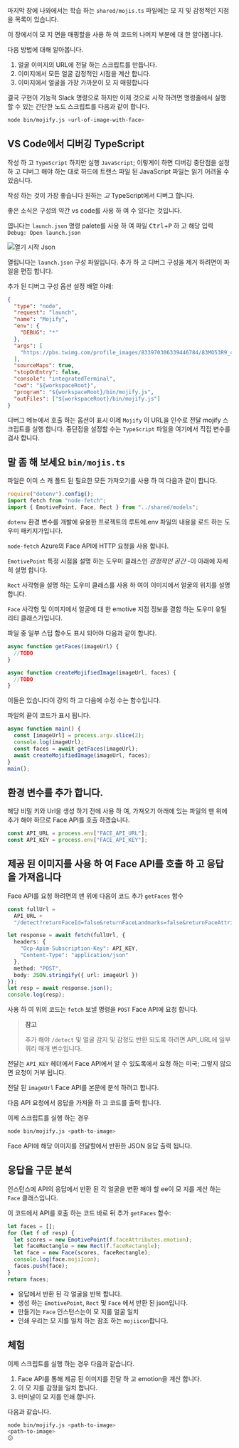 마지막 장에 나와에서는 학습 하는 `shared/mojis.ts` 파일에는 모 지 및 감정적인 지점을 목록이 있습니다.

이 장에서이 모 지 면을 매핑할을 사용 하 여 코드의 나머지 부분에 대 한 알아봅니다.

다음 방법에 대해 알아봅니다.

1. 얼굴 이미지의 URL에 전달 하는 스크립트를 만듭니다.
2. 이미지에서 모든 얼굴 감정적인 시점을 계산 합니다.
3. 이미지에서 얼굴을 가장 가까운이 모 지 매핑합니다

결국 구현이 기능적 Slack 명령으로 하지만 이제 것으로 시작 하려면 명령줄에서 실행할 수 있는 간단한 노드 스크립트를 다음과 같이 합니다.

```bash
node bin/mojify.js <url-of-image-with-face>
```

## <a name="debugging-typescript-in-vs-code"></a>VS Code에서 디버깅 TypeScript

작성 하 고 `TypeScript` 하지만 실행 `JavaScript`; 이렇게이 하면 디버깅 중단점을 설정 하 고 디버그 해야 하는 대로 하드에 트랜스 파일 된 JavaScript 파일는 읽기 어려울 수 있습니다.

작성 하는 것이 가장 좋습니다 원하는 _고_ TypeScript에서 디버그 합니다.

좋은 소식은 구성의 약간 vs code를 사용 하 여 수 있다는 것입니다.

엽니다는 `launch.json` 명령 palete를 사용 하 여 파일 <kbd>Ctrl</kbd>+<kbd>P</kbd> 하 고 해당 입력 `Debug: Open launch.json`

![열기 시작 Json](/media-drafts/5.open-debug-launch.json.png)

열립니다는 `launch.json` 구성 파일입니다. 추가 하 고 디버그 구성을 제거 하려면이 파일을 편집 합니다.

추가 된 디버그 구성 옵션 설정 배열 아래:

```json
{
  "type": "node",
  "request": "launch",
  "name": "Mojify",
  "env": {
    "DEBUG": "*"
  },
  "args": [
    "https://pbs.twimg.com/profile_images/833970306339446784/83MO53R9_400x400.jpg"
  ],
  "sourceMaps": true,
  "stopOnEntry": false,
  "console": "integratedTerminal",
  "cwd": "${workspaceRoot}",
  "program": "${workspaceRoot}/bin/mojify.js",
  "outFiles": ["${workspaceRoot}/bin/mojify.js"]
}
```

디버그 메뉴에서 호출 하는 옵션이 표시 이제 `Mojify` 이 URL을 인수로 전달 mojify 스크립트를 실행 합니다. 중단점을 설정할 수는 `TypeScript` 파일을 여기에서 직접 변수를 검사 합니다.

## <a name="open-up-binmojists"></a>말 좀 해 보세요 `bin/mojis.ts`

파일은 이미 스 캐 폴드 된 필요한 모든 가져오기를 사용 하 여 다음과 같이 합니다.

```typescript
require("dotenv").config();
import fetch from "node-fetch";
import { EmotivePoint, Face, Rect } from "../shared/models";
```

`dotenv` 환경 변수를 개발에 유용한 프로젝트의 루트에.env 파일의 내용을 로드 하는 도우미 패키지가입니다.

`node-fetch` Azure의 Face API에 HTTP 요청을 사용 합니다.

`EmotivePoint` 특정 시점을 설명 하는 도우미 클래스인 _감정적인 공간_ -이 아래에 자세히 설명 합니다.

`Rect` 사각형을 설명 하는 도우미 클래스를 사용 하 여이 이미지에서 얼굴의 위치를 설명 합니다.

`Face` 사각형 및 이미지에서 얼굴에 대 한 emotive 지점 정보를 결합 하는 도우미 유틸리티 클래스가입니다.

파일 중 일부 스텁 함수도 표시 되어야 다음과 같이 합니다.

```typescript
async function getFaces(imageUrl) {
  //TODO
}

async function createMojifiedImage(imageUrl, faces) {
  //TODO
}
```

이들은 있습니다이 강의 하 고 다음에 수정 수는 함수입니다.

파일의 끝이 코드가 표시 됩니다.

```typescript
async function main() {
  const [imageUrl] = process.argv.slice(2);
  console.log(imageUrl);
  const faces = await getFaces(imageUrl);
  await createMojifiedImage(imageUrl, faces);
}
main();
```

## <a name="add-the-environment-variables"></a>환경 변수를 추가 합니다.

해당 비밀 키와 Url을 생성 하기 전에 사용 하 여, 가져오기 아래에 있는 파일의 맨 위에 추가 해야 하므로 Face API를 호출 하겠습니다.

```typescript
const API_URL = process.env["FACE_API_URL"];
const API_KEY = process.env["FACE_API_KEY"];
```

## <a name="call-the-face-api-with-the-provided-image-and-get-a-response"></a>제공 된 이미지를 사용 하 여 Face API를 호출 하 고 응답을 가져옵니다

Face API를 요청 하려면의 맨 위에 다음이 코드 추가 `getFaces` 함수

```typescript
const fullUrl =
  API_URL +
  "/detect?returnFaceId=false&returnFaceLandmarks=false&returnFaceAttributes=emotion";

let response = await fetch(fullUrl, {
  headers: {
    "Ocp-Apim-Subscription-Key": API_KEY,
    "Content-Type": "application/json"
  },
  method: "POST",
  body: JSON.stringify({ url: imageUrl })
});
let resp = await response.json();
console.log(resp);
```

사용 하 여 위의 코드는 `fetch` 보낼 명령을 `POST` Face API에 요청 합니다.

> **참고**
>
> 추가 해야 `/detect` 및 얼굴 감지 및 감정도 반환 되도록 하려면 API_URL에 일부 쿼리 매개 변수입니다.

전달는 `API_KEY` 헤더에서 Face API에서 알 수 있도록에서 요청 하는 미국; 그렇지 않으면 요청이 거부 됩니다.

전달 된 `imageUrl` Face API를 본문에 분석 하려고 합니다.

다음 API 요청에서 응답을 가져올 하 고 코드를 출력 합니다.

이제 스크립트를 실행 하는 경우

```bash
node bin/mojify.js <path-to-image>
```

Face API에 해당 이미지를 전달할에서 반환한 JSON 응답 출력 됩니다.

## <a name="parse-the-response"></a>응답을 구문 분석

인스턴스에 API의 응답에서 반환 된 각 얼굴을 변환 해야 할 ee이 모 지를 계산 하는 `Face` 클래스입니다.

이 코드에서 API를 호출 하는 코드 바로 뒤 추가 `getFaces` 함수:

```typescript
let faces = [];
for (let f of resp) {
  let scores = new EmotivePoint(f.faceAttributes.emotion);
  let faceRectangle = new Rect(f.faceRectangle);
  let face = new Face(scores, faceRectangle);
  console.log(face.mojiIcon);
  faces.push(face);
}
return faces;
```

- 응답에서 반환 된 각 얼굴을 반복 합니다.
- 생성 하는 `EmotivePoint`, `Rect` 및 `Face` 에서 반환 된 json입니다.
- 만들기는 `Face` 인스턴스는이 모 지를 얼굴 일치
- 인쇄 우리는 모 지를 일치 하는 참조 하는 `mojiicon`합니다.

## <a name="try-it-out"></a>체험

이제 스크립트를 실행 하는 경우 다음과 같습니다.

1. Face API를 통해 제공 된 이미지를 전달 하 고 emotion을 계산 합니다.
2. 이 모 지를 감정을 일치 합니다.
3. 터미널이 모 지를 인쇄 합니다.

다음과 같습니다.

```bash
node bin/mojify.js <path-to-image>
<path-to-image>
😕
```
